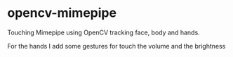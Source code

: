# opencv-mimepipe

Touching Mimepipe using OpenCV tracking face, body and hands.

For the hands I add some gestures for touch the volume and the brightness
